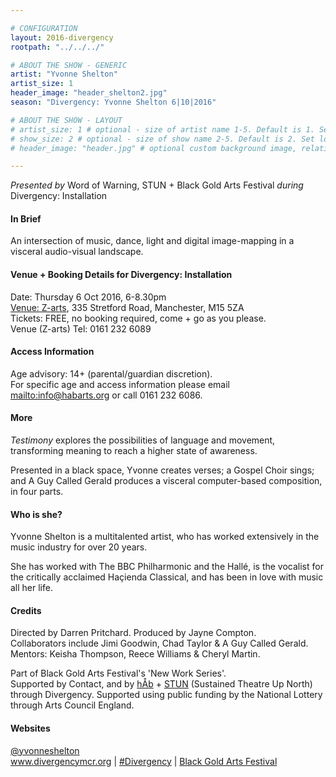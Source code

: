 ```yaml
---

# CONFIGURATION
layout: 2016-divergency
rootpath: "../../../"

# ABOUT THE SHOW - GENERIC
artist: "Yvonne Shelton"
artist_size: 1
header_image: "header_shelton2.jpg"
season: "Divergency: Yvonne Shelton 6|10|2016"

# ABOUT THE SHOW - LAYOUT
# artist_size: 1 # optional - size of artist name 1-5. Default is 1. Set longer names to lower values
# show_size: 2 # optional - size of show name 2-5. Default is 2. Set longer names to lower values
# header_image: "header.jpg" # optional custom background image, relative to current page

---
```

*Presented by* Word of Warning, STUN + Black Gold Arts Festival *during* Divergency: Installation        
         
#### In Brief       
An intersection of music, dance, light and digital image-mapping in a visceral audio-visual landscape.          
         
#### Venue + Booking Details for Divergency: Installation        
Date: Thursday 6 Oct 2016, 6-8.30pm        
[Venue: Z-arts](http://www.z-arts.org/about-us/getting-here), 335 Stretford Road, Manchester, M15 5ZA         
Tickets: FREE, no booking required, come + go as you please.          
Venue (Z-arts) Tel: 0161 232 6089       
             
#### Access Information         
Age advisory: 14+ (parental/guardian discretion).       
For specific age and access information please email <mailto:info@habarts.org> or call 0161 232 6086.         
         
#### More               
*Testimony* explores the possibilities of language and movement, transforming meaning to reach a higher state of awareness.          
         
Presented in a black space, Yvonne creates verses; a Gospel Choir sings; and A Guy Called Gerald produces a visceral computer-based composition, in four parts.          
         
#### Who is she?  
Yvonne Shelton is a multitalented artist, who has worked extensively in the music industry for over 20 years.        
         
She has worked with The BBC Philharmonic and the Hallé, is the vocalist for the critically acclaimed Haçienda Classical, and has been in love with music all her life. 
         
#### Credits           
Directed by Darren Pritchard. Produced by Jayne Compton.           
Collaborators include Jimi Goodwin, Chad Taylor & A Guy Called Gerald.            
Mentors: Keisha Thompson, Reece Williams & Cheryl Martin.            
         
Part of Black Gold Arts Festival's 'New Work Series'.         
Supported by Contact, and by [hÅb](/hab) + <a href="http://stunlive.com" target="_blank">STUN</a> (Sustained Theatre Up North) through Divergency. Supported using public funding by the National Lottery through Arts Council England.     
         
#### Websites          
<a href="http://twitter.com/yvonneshelton" target="_blank">@yvonneshelton</a><br><a href="http://www.divergencymcr.org" target="_blank">www.divergencymcr.org</a> | <a href="http://twitter.com/hashtag/Divergency" target="_blank">#Divergency</a> | <a href="http://bgafestival.com" target="_blank">Black Gold Arts Festival</a>
